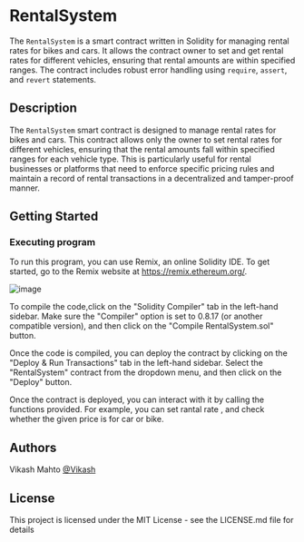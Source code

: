 # RentalSystem
The `RentalSystem` is a smart contract written in Solidity for managing rental rates for bikes and cars. It allows the contract owner to set and get rental rates for different vehicles, ensuring that rental amounts are within specified ranges. The contract includes robust error handling using `require`, `assert`, and `revert` statements.

## Description
The `RentalSystem` smart contract is designed to manage rental rates for bikes and cars. This contract allows only the owner to set rental rates for different vehicles, ensuring that the rental amounts fall within specified ranges for each vehicle type. This is particularly useful for rental businesses or platforms that need to enforce specific pricing rules and maintain a record of rental transactions in a decentralized and tamper-proof manner.

## Getting Started
### Executing program
To run this program, you can use Remix, an online Solidity IDE. To get started, go to the Remix website at https://remix.ethereum.org/.

![image](https://github.com/vikash-kumar-mahto/ETH-AVAX-PROOF-Intermediate/assets/93486699/020bc071-e003-4694-a527-72849f22bc6c)


To compile the code,click on the "Solidity Compiler" tab in the left-hand sidebar. Make sure the "Compiler" option is set to 0.8.17 (or another compatible version), and then click on the "Compile RentalSystem.sol" button.

Once the code is compiled, you can deploy the contract by clicking on the "Deploy & Run Transactions" tab in the left-hand sidebar. Select the "RentalSystem" contract from the dropdown menu, and then click on the "Deploy" button.

Once the contract is deployed, you can interact with it by calling the functions provided. For example, you can set rantal rate , and check whether the given price is for car or bike.

## Authors
Vikash Mahto
[@Vikash](https://www.linkedin.com/in/vikash-kumar1212/)


## License
This project is licensed under the MIT License - see the LICENSE.md file for details
